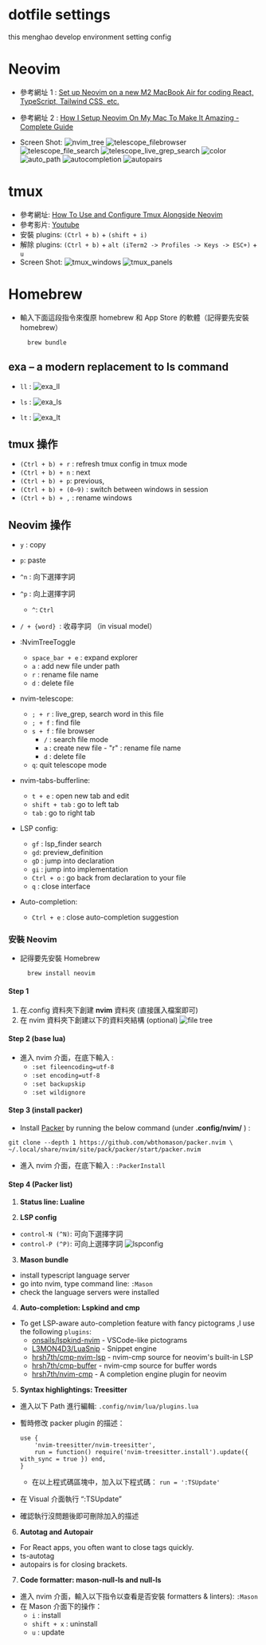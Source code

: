 # dotfile settings

this menghao develop environment setting config

# Neovim

- 參考網址 1 : [Set up Neovim on a new M2 MacBook Air for coding React, TypeScript, Tailwind CSS, etc.](https://www.youtube.com/watch?v=ajmK0ZNcM4Q&list=PLxQA0uNgQDCICMRwlOzWAZBPL05XBC_br&index=16v)
- 參考網址 2 : [How I Setup Neovim On My Mac To Make It Amazing - Complete Guide](https://www.youtube.com/watch?v=vdn_pKJUda8&list=PLnu5gT9QrFg36OehOdECFvxFFeMHhb_07&index=3)

- Screen Shot:
  ![nvim_tree](./images/nvim_tree.png)
  ![telescope_filebrowser](./images/telescope_filebrowser.png)
  ![telescope_file_search](./images/telescope_file_search.png)
  ![telescope_live_grep_search](./images/telescope_live_grep_search.png)
  ![color](./images/color.png)
  ![auto_path](./images/auto_path.png)
  ![autocompletion](./images/autocompletion.png)
  ![autopairs](./images/autopairs.png)

# tmux

- 參考網址: [How To Use and Configure Tmux Alongside Neovim](https://www.josean.com/posts/tmux-setup)
- 參考影片: [Youtube](https://www.youtube.com/watch?v=U-omALWIBos)
- 安裝 plugins: `(Ctrl + b)` + `(shift + i)`
- 解除 plugins: `(Ctrl + b)` + `alt (iTerm2 -> Profiles -> Keys -> ESC+)` + `u`
- Screen Shot:
  ![tmux_windows](./images/tmux_multiwindows.png)
  ![tmux_panels](./images/tmux_multipanels.png)

# Homebrew

- 輸入下面這段指令來復原 homebrew 和 App Store 的軟體（記得要先安裝 homebrew）

        brew bundle

## exa – a modern replacement to ls command

- `ll` :
  ![exa_ll](./images/exa_ll.png)

- `ls` :
  ![exa_ls](./images/exa_ls.png)

- `lt` :
  ![exa_lt](./images/exa_lt.png)

## tmux 操作

- `(Ctrl + b) + r` : refresh tmux config in tmux mode
- `(Ctrl + b) + n` : next
- `(Ctrl + b) + p`: previous,
- `(Ctrl + b) + (0~9)` : switch between windows in session
- `(Ctrl + b) + ,` : rename windows

## Neovim 操作

- `y` : copy
- `p`: paste
- `^n` : 向下選擇字詞
- `^p` : 向上選擇字詞

  - `^`: `Ctrl`

- `/ + {word} `: 收尋字詞 （in visual model）

- :NvimTreeToggle

  - `space_bar + e` : expand explorer
  - `a` : add new file under path
  - `r` : rename file name
  - `d` : delete file

- nvim-telescope:

  - `; + r` : live_grep, search word in this file
  - `; + f` : find file
  - `s + f` : file browser
    - `/` : search file mode
    - `a` : create new file - "r" : rename file name
    - `d` : delete file
  - `q`: quit telescope mode

- nvim-tabs-bufferline:

  - `t + e` : open new tab and edit
  - `shift + tab` : go to left tab
  - `tab` : go to right tab

- LSP config:

  - `gf` : lsp_finder search
  - `gd`: preview_definition
  - `gD` : jump into declaration
  - `gi` : jump into implementation
  - `Ctrl + o` : go back from declaration to your file
  - `q` : close interface

- Auto-completion:
  - `Ctrl + e` : close auto-completion suggestion

### 安裝 Neovim

- 記得要先安裝 Homebrew

        brew install neovim

#### Step 1

1. 在.config 資料夾下創建 **nvim** 資料夾 (直接匯入檔案即可)
2. 在 nvim 資料夾下創建以下的資料夾結構 (optional)
   ![file tree](./images/nvim_file_tree.png)

#### Step 2 (**base lua**)

- 進入 nvim 介面，在底下輸入 :
  - `:set fileencoding=utf-8`
  - `:set encoding=utf-8`
  - `:set backupskip`
  - `:set wildignore`

#### Step 3 (**install packer**)

- Install [Packer](https://github.com/wbthomason/packer.nvim) by running the below command (under **.config/nvim/** ) :

```
git clone --depth 1 https://github.com/wbthomason/packer.nvim \
~/.local/share/nvim/site/pack/packer/start/packer.nvim
```

- 進入 nvim 介面，在底下輸入 : `:PackerInstall`

#### Step 4 (**Packer list**)

1. **Status line: Lualine**

2. **LSP config**

- `control-N (^N)`: 可向下選擇字詞
- `control-P (^P)`: 可向上選擇字詞
  ![lspconfig](./images/lspconfig.png)

3. **Mason bundle**

- install typescript language server
- go into nvim, type command line: `:Mason`
- check the language servers were installed

4. **Auto-completion: Lspkind and cmp**

- To get LSP-aware auto-completion feature with fancy pictograms ,I use the following `plugins`:
  - [onsails/lspkind-nvim](https://github.com/onsails/lspkind.nvim) - VSCode-like pictograms
  - [L3MON4D3/LuaSnip](https://github.com/L3MON4D3/LuaSniphttps://github.com/L3MON4D3/LuaSnip) - Snippet engine
  - [hrsh7th/cmp-nvim-lsp](https://github.com/hrsh7th/cmp-nvim-lsp) - nvim-cmp source for neovim's built-in LSP
  - [hrsh7th/cmp-buffer](https://github.com/hrsh7th/cmp-buffer) - nvim-cmp source for buffer words
  - [hrsh7th/nvim-cmp](https://github.com/hrsh7th/nvim-cmp) - A completion engine plugin for neovim

5. **Syntax highlightings: Treesitter**

- 進入以下 Path 進行編輯: `.config/nvim/lua/plugins.lua`
- 暫時修改 packer plugin 的描述：

  ```
  use {
      'nvim-treesitter/nvim-treesitter',
      run = function() require('nvim-treesitter.install').update({ with_sync = true }) end,
  }
  ```

  - 在以上程式碼區塊中，加入以下程式碼： `run = ':TSUpdate'`

- 在 Visual 介面執行 “:TSUpdate”
- 確認執行沒問題後即可刪除加入的描述

6. **Autotag and Autopair**

- For React apps, you often want to close tags quickly.
- ts-autotag
- autopairs is for closing brackets.

7. **Code formatter: mason-null-ls and null-ls**

- 進入 nvim 介面，輸入以下指令以查看是否安裝 formatters & linters): `:Mason`
- 在 Mason 介面下的操作：
  - `i` : install
  - `shift + x` : uninstall
  - `u` : update
